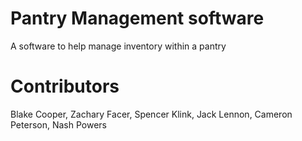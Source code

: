 # Pantry Management software
A software to help manage inventory within a pantry
 
# Contributors
Blake Cooper, Zachary Facer, Spencer Klink, Jack Lennon, Cameron Peterson, Nash Powers